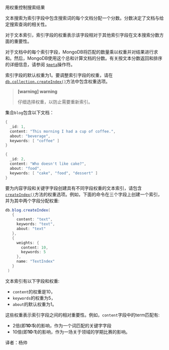  用权重控制搜索结果

文本搜索为索引字段中包含搜索词的每个文档分配一个分数。分数决定了文档与给定搜索查询的相关性。

对于文本索引，索引字段的权重表示该字段相对于其他索引字段在文本搜索分数方面的重要性。

对于文档中的每个索引字段，MongoDB将匹配的数量乘以权重并对结果进行求和。然后，MongoDB使用这个总和计算文档的分数。有关按文本分数返回和排序的详细信息，请参阅 [`$meta`](https://docs.mongodb.com/master/reference/operator/aggregation/meta/proj._S_meta)操作符。

索引字段的默认权重为1。要调整索引字段的权重，请在[`db.collection.createIndex()`](https://docs.mongodb.com/master/reference/method/db.collection.createIndex/db.collection.createIndex)方法中包含权重选项。

>  **[warning] warning**
>
> 仔细选择权重，以防止需要重新索引。

集合`blog`包含以下文档：

```powershell
{
  _id: 1,
  content: "This morning I had a cup of coffee.",
  about: "beverage",
  keywords: [ "coffee" ]
}

{
  _id: 2,
  content: "Who doesn't like cake?",
  about: "food",
  keywords: [ "cake", "food", "dessert" ]
}
```

要为内容字段和关键字字段创建具有不同字段权重的文本索引，请包含[`createIndex()`](https://docs.mongodb.com/master/reference/method/db.collection.createIndex/db.collection.createIndex)方法的权重选项。例如，下面的命令在三个字段上创建一个索引，并为其中两个字段分配权重:

```powershell
db.blog.createIndex(
   {
     content: "text",
     keywords: "text",
     about: "text"
   },
   {
     weights: {
       content: 10,
       keywords: 5
     },
     name: "TextIndex"
   }
 )
```

文本索引有以下字段和权重:

- `content`的权重是10，
- `keywords`的权重为5，
- `about`的默认权重为1。

这些权重表示索引字段之间的相对重要性。例如，`content`字段中的term匹配有:

- 2倍(即**10:5**)的影响，作为一个词匹配的关键字字段
- 10倍(即**10:1**)的影响，作为一场关于领域的学期比赛的影响。



译者：杨帅